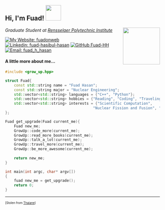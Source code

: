 <h2> Hi, I'm Fuad! <img src="https://media.giphy.com/media/8wVNTWVBz7FWq1dXb4/giphy.gif" width="50"></h2>
<img align='right' src="https://media.giphy.com/media/v1.Y2lkPTc5MGI3NjExY291aHNlemdlbGJkb3pxNTNtbGt6YWV5dGw5M2g0OGJmcmtvYWVuYSZlcD12MV9pbnRlcm5hbF9naWZfYnlfaWQmY3Q9cw/FESR3LbaChnOooURd1/source.gif" width="120">
<p><em>Graduate Student at <a href="https://www.rpi.edu">Rensselaer Polytechnic Institute</br> 
</em></p>

[![My Website: fuadonweb](https://img.shields.io/badge/Visit_My_Website--darkgreen?style=social)](https://fuad-hh.github.io)
[![Linkedin: fuad-hasibul-hasan](https://img.shields.io/badge/LinkedIn-Connect-blue?style=social&logo=linkedin)](https://www.linkedin.com/in/fuad-hasibul-hasan/)
[![GitHub Fuad-HH](https://img.shields.io/github/followers/Fuad-HH)](https://github.com/Fuad-HH)
[![Email: fuad_h_hasan](https://img.shields.io/badge/Gmail-Send_an_Email-blue?style=social&logo=gmail)](mailto:fuadhhasan.for@gmail.com)

#### A little more about me...

```cpp
#include <grow_up.hpp>

struct Fuad{
    const std::string name = "Fuad Hasan";
    const std::string major = "Nuclear Engineering";
    std::vector<std::string> languages = {"C++", "Python"};
    std::vector<std::string> hobbies = {"Reading", "Coding", "Traveling", "Cooking"};
    std::vector<std::string> interests = {"Scientific Computation", 
                                        "Nuclear Fission and Fusion", "Radiation Interactions"};
};

Fuad get_upgrade(Fuad current_me){
    Fuad new_me;
    GrowUp::code_more(current_me);
    GrowUp::read_more_books(current_me);
    GrowUp::talk_a_lot(current_me);
    GrowUp::travel_more(current_me);
    GrowUp::be_more_awesome(current_me);
  
    return new_me;
}

int main(int argc, char* argv[])
{
    fuad new_me = get_upgrade();
    return 0;
}
```
---

<sup><sub>[Stolen from [Thaiane](https://github.com/Thaiane/Thaiane)]</sub></sup>
